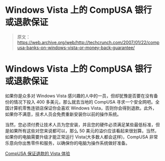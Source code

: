 # Windows Vista 上的 CompUSA 银行或退款保证 

> 原文：<https://web.archive.org/web/http://techcrunch.com/2007/01/22/compusa-banks-on-windows-vista-or-money-back-guarantee/>

# Windows Vista 上的 CompUSA 银行或退款保证

如果你是众多对 Windows Vista 感兴趣的人中的一员，但却犹豫是否要在没有备份的情况下投入 400 多美元，那么就去当地的 CompUSA 寻求一个安全网吧。全国计算机零售连锁店保证你会喜欢 Windows Vista，否则你会得到退款。此外，如果你不满意，技术人员会免费重新安装你以前的操作系统。

当然，您必须付费让技术人员为您安装，并且您的硬件必须满足某些最低标准，但是如果所有这些对您来说都可以，那么 50 美元的溢价应该看起来很划算。当然，如果你的电脑需要升级才能正常运行 Vista(大多数人都会这样)，CompUSA 非常乐意向你出售零件和服务，以确保你的电脑为操作系统做好准备。

[CompUSA 保证退款的 Vista 体验](https://web.archive.org/web/20221006223332/http://home.businesswire.com/portal/site/google/index.jsp?ndmViewId=news_view&newsId=20070122005433&newsLang=en)